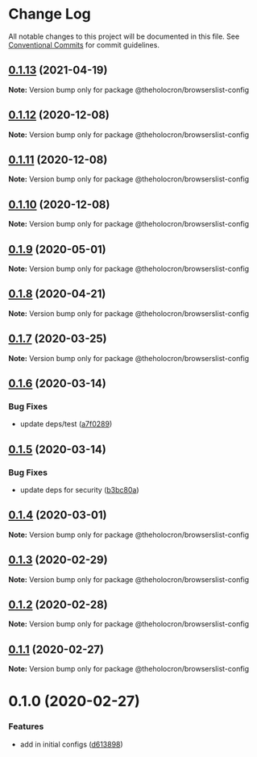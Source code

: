 # Change Log

All notable changes to this project will be documented in this file.
See [Conventional Commits](https://conventionalcommits.org) for commit guidelines.

## [0.1.13](https://github.com/the-holocron/threepio/compare/@theholocron/browserslist-config@0.1.12...@theholocron/browserslist-config@0.1.13) (2021-04-19)

**Note:** Version bump only for package @theholocron/browserslist-config





## [0.1.12](https://github.com/the-holocron/threepio/compare/@theholocron/browserslist-config@0.1.11...@theholocron/browserslist-config@0.1.12) (2020-12-08)

**Note:** Version bump only for package @theholocron/browserslist-config





## [0.1.11](https://github.com/the-holocron/threepio/compare/@theholocron/browserslist-config@0.1.10...@theholocron/browserslist-config@0.1.11) (2020-12-08)

**Note:** Version bump only for package @theholocron/browserslist-config





## [0.1.10](https://github.com/the-holocron/threepio/compare/@theholocron/browserslist-config@0.1.9...@theholocron/browserslist-config@0.1.10) (2020-12-08)

**Note:** Version bump only for package @theholocron/browserslist-config





## [0.1.9](https://github.com/the-holocron/threepio/compare/@theholocron/browserslist-config@0.1.8...@theholocron/browserslist-config@0.1.9) (2020-05-01)

**Note:** Version bump only for package @theholocron/browserslist-config





## [0.1.8](https://github.com/the-holocron/threepio/compare/@theholocron/browserslist-config@0.1.7...@theholocron/browserslist-config@0.1.8) (2020-04-21)

**Note:** Version bump only for package @theholocron/browserslist-config





## [0.1.7](https://github.com/the-holocron/threepio/compare/@theholocron/browserslist-config@0.1.6...@theholocron/browserslist-config@0.1.7) (2020-03-25)

**Note:** Version bump only for package @theholocron/browserslist-config





## [0.1.6](https://github.com/the-holocron/threepio/compare/@theholocron/browserslist-config@0.1.5...@theholocron/browserslist-config@0.1.6) (2020-03-14)


### Bug Fixes

* update deps/test ([a7f0289](https://github.com/the-holocron/threepio/commit/a7f0289bc99cf524b41df7da8429f22189d5fcf7))





## [0.1.5](https://github.com/the-holocron/threepio/compare/@theholocron/browserslist-config@0.1.4...@theholocron/browserslist-config@0.1.5) (2020-03-14)


### Bug Fixes

* update deps for security ([b3bc80a](https://github.com/the-holocron/threepio/commit/b3bc80a8a6baea3fd3dc0b6fb4aa28a9b47ea9a5))





## [0.1.4](https://github.com/the-holocron/threepio/compare/@theholocron/browserslist-config@0.1.3...@theholocron/browserslist-config@0.1.4) (2020-03-01)

**Note:** Version bump only for package @theholocron/browserslist-config





## [0.1.3](https://github.com/the-holocron/threepio/compare/@theholocron/browserslist-config@0.1.2...@theholocron/browserslist-config@0.1.3) (2020-02-29)

**Note:** Version bump only for package @theholocron/browserslist-config





## [0.1.2](https://github.com/the-holocron/threepio/compare/@theholocron/browserslist-config@0.1.1...@theholocron/browserslist-config@0.1.2) (2020-02-28)

**Note:** Version bump only for package @theholocron/browserslist-config





## [0.1.1](https://github.com/the-holocron/threepio/compare/@theholocron/browserslist-config@0.1.0...@theholocron/browserslist-config@0.1.1) (2020-02-27)

**Note:** Version bump only for package @theholocron/browserslist-config





# 0.1.0 (2020-02-27)


### Features

* add in initial configs ([d613898](https://github.com/the-holocron/threepio/commit/d613898f18bb20b7fc879d80c15f025555de2765))
